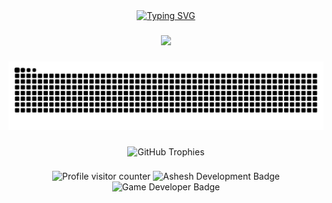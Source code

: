 <div align="center">
  <a href="https://git.io/typing-svg">
    <img src="https://readme-typing-svg.demolab.com?font=Fira+Code&weight=700&size=30&pause=1000&color=F7F7F7&center=true&vCenter=true&width=435&lines=ASHESH+DEVELOPMENT&v=2" alt="Typing SVG" />
  </a>
</div>

###

<div align="center">
  <a href="https://skillicons.dev">
    <img src="https://skillicons.dev/icons?i=python,django,unity,dotnet,symfony&theme=dark" />
  </a>
</div>

###

<div align="center">
  <img src="https://raw.githubusercontent.com/AsheshPlays/AsheshPlays/output/github-snake-dark.svg?v=1" alt="Snake animation" />
</div>

###

<div align="center">
  <img
    src="https://github-profile-trophy.vercel.app/?username=AsheshPlays&theme=radical&column=7&no-frame=true&no-bg=true&title=-PullRequest,-Reviews"
    alt="GitHub Trophies"
  />
</div>

###
<div align="center">
  <img
    src="https://komarev.com/ghpvc/?username=AsheshPlays&style=flat-square&color=blue"
    alt="Profile visitor counter"
    height="28"
  />
  <img
    src="https://img.shields.io/badge/ASHESH-DEVELOPMENT-red?style=for-the-badge&labelColor=grey"
    alt="Ashesh Development Badge"
    height="28"
  />
  <img
    src="https://img.shields.io/badge/Game_Developer-Expert-gold?style=for-the-badge&logo=unity"
    alt="Game Developer Badge"
    height="28"
  />
</div>
